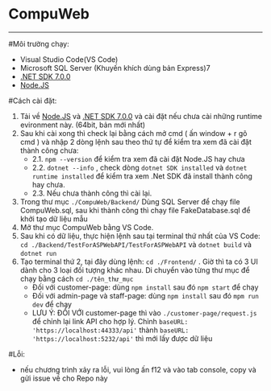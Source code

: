 # CompuWeb
---
#Môi trường chạy:

 - Visual Studio Code(VS Code)
 - Microsoft SQL Server (Khuyến khích dùng bản Express)7
 - [.NET SDK 7.0.0](https://dotnet.microsoft.com/en-us/download/dotnet/7.0)
 - [Node.JS](https://nodejs.org/en/download)
   
#Cách cài đặt:

 1. Tải về [Node.JS](https://nodejs.org/en/download) và [.NET SDK 7.0.0](https://dotnet.microsoft.com/en-us/download/dotnet/7.0) và cài đặt nếu chưa cài những runtime evironment này. (64bit, bản mới nhất)
 2. Sau khi cài xong thì check lại bằng cách mở cmd ( ấn window + r gõ cmd ) và nhập 2 dòng lệnh sau theo thứ tự để kiểm tra xem đã cài đặt thành công chưa:
      - 2.1. ``npm --version`` để kiểm tra xem đã cài đặt Node.JS hay chưa
      - 2.2. ``dotnet --info`` , check dòng ``dotnet SDK installed`` và ``dotnet runtime installed`` để kiểm tra xem .Net SDK đã install thành công hay chưa.
      - 2.3. Nếu chưa thành công thì cài lại.
 3. Trong thư mục ``./CompuWeb/Backend/`` Dùng SQL Server để chạy file CompuWeb.sql, sau khi thành công thì chạy file FakeDatabase.sql để khởi tạo dữ liệu mẫu
 4. Mở thư mục CompuWeb bằng VS Code.
 5. Sau khi có dữ liệu, thực hiện lệnh sau tại terminal thứ nhất của VS Code: ``cd ./Backend/TestForASPWebAPI/TestForASPWebAPI`` và ``dotnet build`` và ``dotnet run``
 6. Tạo terminal thứ 2, tại đây dùng lệnh: ``cd ./Frontend/`` . Giờ thì ta có 3 UI dành cho 3 loại đối tượng khác nhau. Di chuyển vào từng thư mục để chạy bằng cách ``cd ./tên_thư_mục``
    - Đối với customer-page: dùng ``npm install`` sau đó ``npm start`` để chạy
    - Đối với admin-page và staff-page: dùng ``npm install`` sau đó ``mpm run dev`` để chạy
    - LƯU Ý: ĐỐI VỚI customer-page thì vào ``./customer-page/request.js`` để chỉnh lại link API cho hợp lý. Chỉnh ``baseURL: 'https://localhost:44333/api'`` thành ``baseURL: 'https://localhost:5232/api'`` thì mới lấy được dữ liệu

#Lỗi:
- nếu chương trình xảy ra lỗi, vui lòng ấn f12 và vào tab console, copy và gửi issue về cho Repo này
